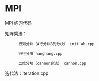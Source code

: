 # MPI

MPI 练习代码

矩阵乘法：

          行列分块（A行分块B列分块） init_ab.cpp
          
          行行分块 hanghang.cpp
          
          二维分块（cannon算法） cannon.cpp
          
 迭代法：iteration.cpp
 
 
